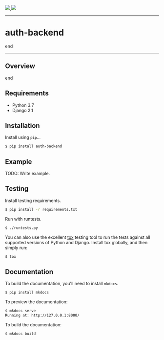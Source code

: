 <div class="badges">
    <a href="http://travis-ci.org/dbykov/auth-backend">
        <img src="https://travis-ci.org/dbykov/auth-backend.svg?branch=master">
    </a>
    <a href="https://pypi.python.org/pypi/auth-backend">
        <img src="https://img.shields.io/pypi/v/auth-backend.svg">
    </a>
</div>

---

# auth-backend

end

---

## Overview

end

## Requirements

* Python 3.7
* Django 2.1

## Installation

Install using `pip`...

```bash
$ pip install auth-backend
```

## Example

TODO: Write example.

## Testing

Install testing requirements.

```bash
$ pip install -r requirements.txt
```

Run with runtests.

```bash
$ ./runtests.py
```

You can also use the excellent [tox](http://tox.readthedocs.org/en/latest/) testing tool to run the tests against all supported versions of Python and Django. Install tox globally, and then simply run:

```bash
$ tox
```

## Documentation

To build the documentation, you'll need to install `mkdocs`.

```bash
$ pip install mkdocs
```

To preview the documentation:

```bash
$ mkdocs serve
Running at: http://127.0.0.1:8000/
```

To build the documentation:

```bash
$ mkdocs build
```
